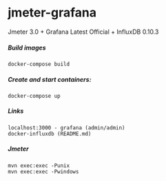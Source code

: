 # jmeter-grafana
Jmeter 3.0 + Grafana Latest Official + InfluxDB 0.10.3

##### Build images
```shell
docker-compose build
```

##### Create and start containers:
```shell
docker-compose up
```

##### Links
```
localhost:3000 - grafana (admin/admin)
docker-influxdb (README.md)
```

##### Jmeter
```
mvn exec:exec -Punix
mvn exec:exec -Pwindows
```